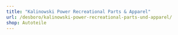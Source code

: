 ```yaml
---
title: "Kalinowski Power Recreational Parts & Apparel"
url: /desboro/kalinowski-power-recreational-parts-und-apparel/
shop: Autoteile
---
```

